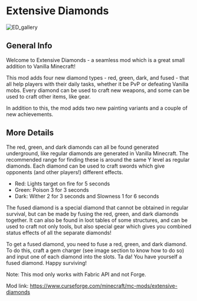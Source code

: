 # Extensive Diamonds

![ED_gallery](https://user-images.githubusercontent.com/94301223/204176511-7d787218-d988-448d-b571-738e3f27ad97.png)

## General Info

Welcome to Extensive Diamonds - a seamless mod which is a great small addition to Vanilla Minecraft!

This mod adds four new diamond types - red, green, dark, and fused - that all help players with their daily tasks, whether it be PvP or defeating Vanilla mobs. Every diamond can be used to craft new weapons, and some can be used to craft other items, like gear.

In addition to this, the mod adds two new painting variants and a couple of new achievements.

## More Details 

The red, green, and dark diamonds can all be found generated underground, like regular diamonds are generated in Vanilla Minecraft. The recommended range for finding these is around the same Y level as regular diamonds. Each diamond can be used to craft swords which give opponents (and other players!) different effects.

- Red: Lights target on fire for 5 seconds
- Green: Poison 3 for 3 seconds
- Dark: Wither 2 for 3 seconds and Slowness 1 for 6 seconds

The fused diamond is a special diamond that cannot be obtained in regular survival, but can be made by fusing the red, green, and dark diamonds together. It can also be found in loot tables of some structures, and can be used to craft not only tools, but also special gear which gives you combined status effects of all the separate diamonds!

To get a fused diamond, you need to fuse a red, green, and dark diamond. To do this, craft a gem charger (see image section to know how to do so) and input one of each diamond into the slots. Ta da! You have yourself a fused diamond. Happy surviving!

Note: This mod only works with Fabric API and not Forge.

Mod link: https://www.curseforge.com/minecraft/mc-mods/extensive-diamonds
